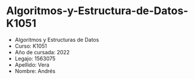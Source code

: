 # Algoritmos-y-Estructura-de-Datos-K1051

<ul>
  <li>Algoritmos y Estructuras de Datos</li>
  <li>Curso: K1051</li>
  <li>Año de cursada: 2022</li>
  <li>Legajo: 1563075</li>
  <li>Apellido: Vera</li>
  <li>Nombre: Andrés</li>
</ul>
